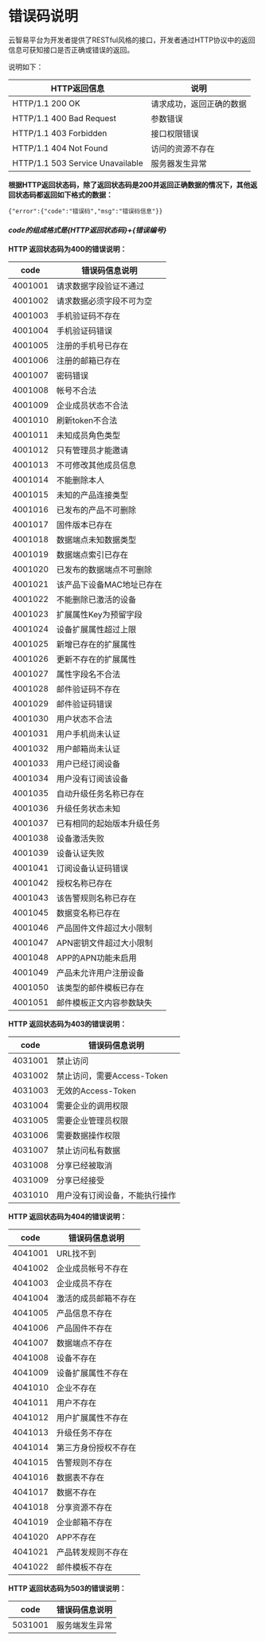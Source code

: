 # 错误码说明

云智易平台为开发者提供了RESTful风格的接口，开发者通过HTTP协议中的返回信息可获知接口是否正确或错误的返回。

说明如下：

|HTTP返回信息| 说明
|-- | --
| HTTP/1.1 200 OK | 请求成功，返回正确的数据
| HTTP/1.1 400 Bad Request | 参数错误
| HTTP/1.1 403 Forbidden | 接口权限错误
| HTTP/1.1 404 Not Found | 访问的资源不存在
| HTTP/1.1 503 Service Unavailable | 服务器发生异常

**根据HTTP返回状态码，除了返回状态码是200并返回正确数据的情况下，其他返回状态码都返回如下格式的数据：**

    {"error":{"code":"错误码","msg":"错误码信息"}}


#### ***code的组成格式是{HTTP返回状态码}+{错误编号}***


**HTTP 返回状态码为400的错误说明：**


| code | 错误码信息说明|
| -- | --
| 4001001 | 请求数据字段验证不通过
| 4001002 | 请求数据必须字段不可为空
| 4001003 | 手机验证码不存在
| 4001004 | 手机验证码错误
| 4001005 | 注册的手机号已存在
| 4001006 | 注册的邮箱已存在
| 4001007 | 密码错误
| 4001008 | 帐号不合法
| 4001009 | 企业成员状态不合法
| 4001010 | 刷新token不合法
| 4001011 | 未知成员角色类型
| 4001012 | 只有管理员才能邀请
| 4001013 | 不可修改其他成员信息
| 4001014 | 不能删除本人
| 4001015 | 未知的产品连接类型
| 4001016 | 已发布的产品不可删除
| 4001017 | 固件版本已存在
| 4001018 | 数据端点未知数据类型
| 4001019 | 数据端点索引已存在
| 4001020 | 已发布的数据端点不可删除
| 4001021 | 该产品下设备MAC地址已存在
| 4001022 | 不能删除已激活的设备
| 4001023 | 扩展属性Key为预留字段
| 4001024 | 设备扩展属性超过上限
| 4001025 | 新增已存在的扩展属性
| 4001026 | 更新不存在的扩展属性
| 4001027 | 属性字段名不合法
| 4001028 | 邮件验证码不存在
| 4001029 | 邮件验证码错误
| 4001030 | 用户状态不合法
| 4001031 | 用户手机尚未认证
| 4001032 | 用户邮箱尚未认证
| 4001033 | 用户已经订阅设备
| 4001034 | 用户没有订阅该设备
| 4001035 | 自动升级任务名称已存在
| 4001036 | 升级任务状态未知
| 4001037 | 已有相同的起始版本升级任务
| 4001038 | 设备激活失败
| 4001039 | 设备认证失败
| 4001041 | 订阅设备认证码错误
| 4001042 | 授权名称已存在
| 4001043 | 该告警规则名称已存在
| 4001045 | 数据变名称已存在
| 4001046 | 产品固件文件超过大小限制
| 4001047 | APN密钥文件超过大小限制
| 4001048 | APP的APN功能未启用
| 4001049 | 产品未允许用户注册设备
| 4001050 | 该类型的邮件模板已存在
| 4001051 | 邮件模板正文内容参数缺失


**HTTP 返回状态码为403的错误说明：**


| code | 错误码信息说明|
| -- | --
| 4031001 | 禁止访问
| 4031002 | 禁止访问，需要Access-Token
| 4031003 | 无效的Access-Token
| 4031004 | 需要企业的调用权限
| 4031005 | 需要企业管理员权限
| 4031006 | 需要数据操作权限
| 4031007 | 禁止访问私有数据
| 4031008 | 分享已经被取消
| 4031009 | 分享已经接受
| 4031010 | 用户没有订阅设备，不能执行操作


**HTTP 返回状态码为404的错误说明：**

| code | 错误码信息说明|
| -- | --
| 4041001 | URL找不到
| 4041002 | 企业成员帐号不存在
| 4041003 | 企业成员不存在
| 4041004 | 激活的成员邮箱不存在
| 4041005 | 产品信息不存在
| 4041006 | 产品固件不存在
| 4041007 | 数据端点不存在
| 4041008 | 设备不存在
| 4041009 | 设备扩展属性不存在
| 4041010 | 企业不存在
| 4041011 | 用户不存在
| 4041012 | 用户扩展属性不存在
| 4041013 | 升级任务不存在
| 4041014 | 第三方身份授权不存在
| 4041015 | 告警规则不存在
| 4041016 | 数据表不存在
| 4041017 | 数据不存在
| 4041018 | 分享资源不存在
| 4041019 | 企业邮箱不存在
| 4041020 | APP不存在
| 4041021 | 产品转发规则不存在
| 4041022 | 邮件模板不存在

**HTTP 返回状态码为503的错误说明：**

| code | 错误码信息说明|
| -- | --
| 5031001 | 服务端发生异常
